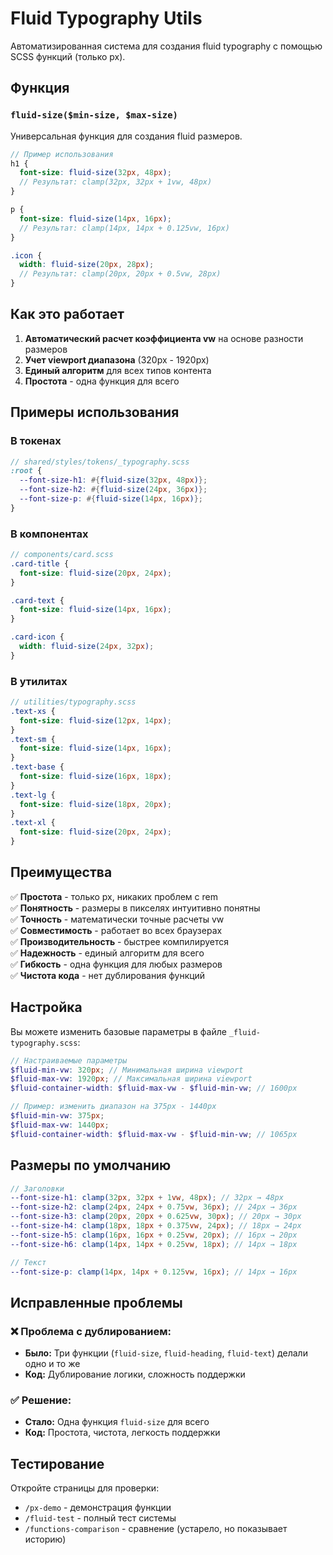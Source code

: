 # Fluid Typography Utils

Автоматизированная система для создания fluid typography с помощью SCSS функций (только px).

## Функция

### `fluid-size($min-size, $max-size)`

Универсальная функция для создания fluid размеров.

```scss
// Пример использования
h1 {
  font-size: fluid-size(32px, 48px);
  // Результат: clamp(32px, 32px + 1vw, 48px)
}

p {
  font-size: fluid-size(14px, 16px);
  // Результат: clamp(14px, 14px + 0.125vw, 16px)
}

.icon {
  width: fluid-size(20px, 28px);
  // Результат: clamp(20px, 20px + 0.5vw, 28px)
}
```

## Как это работает

1. **Автоматический расчет коэффициента vw** на основе разности размеров
2. **Учет viewport диапазона** (320px - 1920px)
3. **Единый алгоритм** для всех типов контента
4. **Простота** - одна функция для всего

## Примеры использования

### В токенах

```scss
// shared/styles/tokens/_typography.scss
:root {
  --font-size-h1: #{fluid-size(32px, 48px)};
  --font-size-h2: #{fluid-size(24px, 36px)};
  --font-size-p: #{fluid-size(14px, 16px)};
}
```

### В компонентах

```scss
// components/card.scss
.card-title {
  font-size: fluid-size(20px, 24px);
}

.card-text {
  font-size: fluid-size(14px, 16px);
}

.card-icon {
  width: fluid-size(24px, 32px);
}
```

### В утилитах

```scss
// utilities/typography.scss
.text-xs {
  font-size: fluid-size(12px, 14px);
}
.text-sm {
  font-size: fluid-size(14px, 16px);
}
.text-base {
  font-size: fluid-size(16px, 18px);
}
.text-lg {
  font-size: fluid-size(18px, 20px);
}
.text-xl {
  font-size: fluid-size(20px, 24px);
}
```

## Преимущества

✅ **Простота** - только px, никаких проблем с rem  
✅ **Понятность** - размеры в пикселях интуитивно понятны  
✅ **Точность** - математически точные расчеты vw  
✅ **Совместимость** - работает во всех браузерах  
✅ **Производительность** - быстрее компилируется  
✅ **Надежность** - единый алгоритм для всего  
✅ **Гибкость** - одна функция для любых размеров  
✅ **Чистота кода** - нет дублирования функций

## Настройка

Вы можете изменить базовые параметры в файле `_fluid-typography.scss`:

```scss
// Настраиваемые параметры
$fluid-min-vw: 320px; // Минимальная ширина viewport
$fluid-max-vw: 1920px; // Максимальная ширина viewport
$fluid-container-width: $fluid-max-vw - $fluid-min-vw; // 1600px

// Пример: изменить диапазон на 375px - 1440px
$fluid-min-vw: 375px;
$fluid-max-vw: 1440px;
$fluid-container-width: $fluid-max-vw - $fluid-min-vw; // 1065px
```

## Размеры по умолчанию

```scss
// Заголовки
--font-size-h1: clamp(32px, 32px + 1vw, 48px); // 32px → 48px
--font-size-h2: clamp(24px, 24px + 0.75vw, 36px); // 24px → 36px
--font-size-h3: clamp(20px, 20px + 0.625vw, 30px); // 20px → 30px
--font-size-h4: clamp(18px, 18px + 0.375vw, 24px); // 18px → 24px
--font-size-h5: clamp(16px, 16px + 0.25vw, 20px); // 16px → 20px
--font-size-h6: clamp(14px, 14px + 0.25vw, 18px); // 14px → 18px

// Текст
--font-size-p: clamp(14px, 14px + 0.125vw, 16px); // 14px → 16px
```

## Исправленные проблемы

### ❌ Проблема с дублированием:

- **Было:** Три функции (`fluid-size`, `fluid-heading`, `fluid-text`) делали одно и то же
- **Код:** Дублирование логики, сложность поддержки

### ✅ Решение:

- **Стало:** Одна функция `fluid-size` для всего
- **Код:** Простота, чистота, легкость поддержки

## Тестирование

Откройте страницы для проверки:

- `/px-demo` - демонстрация функции
- `/fluid-test` - полный тест системы
- `/functions-comparison` - сравнение (устарело, но показывает историю)

